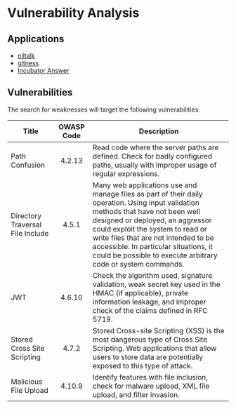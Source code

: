 # Vulnerability Analysis

## Applications

- [niltalk](https://github.com/knadh/niltalk)
- [gitness](https://github.com/harness/gitness)
- [Incubator Answer](https://github.com/apache/incubator-answer)

## Vulnerabilities

The search for weaknesses will target the following vulnerabilities:

| Title | OWASP Code | Description |
| - | :-: | - |
| Path Confusion | 4.2.13 | Read code where the server paths are defined. Check for badly configured paths, usually with improper usage of regular expressions. |
| Directory Traversal File Include | 4.5.1 | Many web applications use and manage files as part of their daily operation. Using input validation methods that have not been well designed or deployed, an aggressor could exploit the system to read or write files that are not intended to be accessible. In particular situations, it could be possible to execute arbitrary code or system commands.|
| JWT | 4.6.10 | Check the algorithm used, signature validation, weak secret key used in the HMAC (if applicable), private information leakage, and improper check of the claims defined in RFC 5719. |
| Stored Cross Site Scripting | 4.7.2 | Stored Cross-site Scripting (XSS) is the most dangerous type of Cross Site Scripting. Web applications that allow users to store data are potentially exposed to this type of attack. |
| Malicious File Upload | 4.10.9 | Identify features with file inclusion, check for malware upload, XML file upload, and filter invasion. |